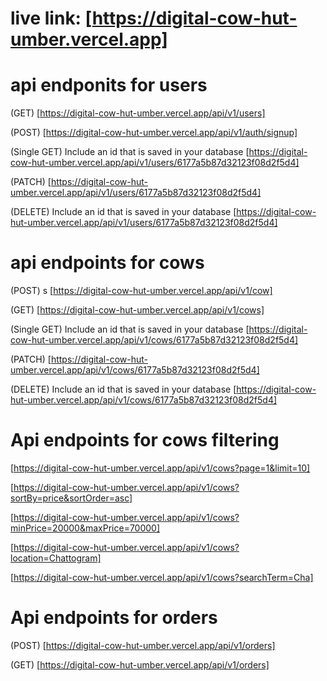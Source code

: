 # live link: [https://digital-cow-hut-umber.vercel.app]

# api endponits for users

(GET)
[https://digital-cow-hut-umber.vercel.app/api/v1/users]

(POST)
[https://digital-cow-hut-umber.vercel.app/api/v1/auth/signup]

(Single GET) Include an id that is saved in your database
[https://digital-cow-hut-umber.vercel.app/api/v1/users/6177a5b87d32123f08d2f5d4]

(PATCH)
[https://digital-cow-hut-umber.vercel.app/api/v1/users/6177a5b87d32123f08d2f5d4]

(DELETE) Include an id that is saved in your database
[https://digital-cow-hut-umber.vercel.app/api/v1/users/6177a5b87d32123f08d2f5d4]

# api endpoints for cows

(POST)
s
[https://digital-cow-hut-umber.vercel.app/api/v1/cow]

(GET)
[https://digital-cow-hut-umber.vercel.app/api/v1/cows]

(Single GET) Include an id that is saved in your database
[https://digital-cow-hut-umber.vercel.app/api/v1/cows/6177a5b87d32123f08d2f5d4]

(PATCH)
[https://digital-cow-hut-umber.vercel.app/api/v1/cows/6177a5b87d32123f08d2f5d4]

(DELETE) Include an id that is saved in your database
[https://digital-cow-hut-umber.vercel.app/api/v1/cows/6177a5b87d32123f08d2f5d4]

# Api endpoints for cows filtering

[https://digital-cow-hut-umber.vercel.app/api/v1/cows?page=1&limit=10]

[https://digital-cow-hut-umber.vercel.app/api/v1/cows?sortBy=price&sortOrder=asc]

[https://digital-cow-hut-umber.vercel.app/api/v1/cows?minPrice=20000&maxPrice=70000]

[https://digital-cow-hut-umber.vercel.app/api/v1/cows?location=Chattogram]

[https://digital-cow-hut-umber.vercel.app/api/v1/cows?searchTerm=Cha]

# Api endpoints for orders

(POST)
[https://digital-cow-hut-umber.vercel.app/api/v1/orders]

(GET)
[https://digital-cow-hut-umber.vercel.app/api/v1/orders]
